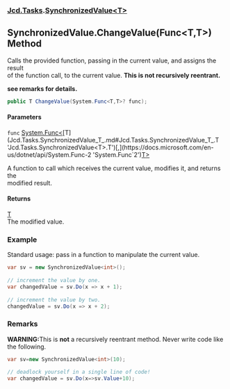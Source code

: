 ### [Jcd.Tasks](Jcd.Tasks.md 'Jcd.Tasks').[SynchronizedValue&lt;T&gt;](Jcd.Tasks.SynchronizedValue_T_.md 'Jcd.Tasks.SynchronizedValue<T>')

## SynchronizedValue<T>.ChangeValue(Func<T,T>) Method

Calls the provided function, passing in the current value, and assigns the result  
of the function call, to the current value. <b>This is not recursively reentrant.  
see remarks for details.</b>

```csharp
public T ChangeValue(System.Func<T,T>? func);
```
#### Parameters

<a name='Jcd.Tasks.SynchronizedValue_T_.ChangeValue(System.Func_T,T_).func'></a>

`func` [System.Func&lt;](https://docs.microsoft.com/en-us/dotnet/api/System.Func-2 'System.Func`2')[T](Jcd.Tasks.SynchronizedValue_T_.md#Jcd.Tasks.SynchronizedValue_T_.T 'Jcd.Tasks.SynchronizedValue<T>.T')[,](https://docs.microsoft.com/en-us/dotnet/api/System.Func-2 'System.Func`2')[T](Jcd.Tasks.SynchronizedValue_T_.md#Jcd.Tasks.SynchronizedValue_T_.T 'Jcd.Tasks.SynchronizedValue<T>.T')[&gt;](https://docs.microsoft.com/en-us/dotnet/api/System.Func-2 'System.Func`2')

A function to call which receives the current value, modifies it, and returns the  
modified result.

#### Returns
[T](Jcd.Tasks.SynchronizedValue_T_.md#Jcd.Tasks.SynchronizedValue_T_.T 'Jcd.Tasks.SynchronizedValue<T>.T')  
The modified value.

### Example
Standard usage: pass in a function to manipulate the current value.  
  
```csharp  
var sv = new SynchronizedValue<int>();  
  
// increment the value by one.  
var changedValue = sv.Do(x => x + 1);  
  
// increment the value by two.  
changedValue = sv.Do(x => x + 2);  
```

### Remarks
  
<b>WARNING:</b>This is <b>not</b> a recursively reentrant method. Never write code like  
             the following.  
  
```csharp  
var sv=new SynchronizedValue<int>(10);  
  
// deadlock yourself in a single line of code!  
var changedValue = sv.Do(x=>sv.Value+10);  
```